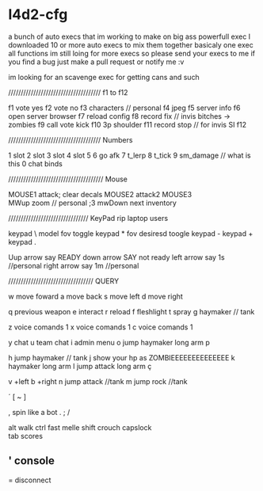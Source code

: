# l4d2-cfg
 a bunch of auto execs that im working to make on big ass powerfull exec
 I downloaded 10 or more auto execs to mix them together 
 basicaly one exec all functions
 im still loing for more execs so please send your execs to me 
 if you find a bug just make a pull request or notify me :v

 im looking for an scavenge exec for getting cans and such

/////////////////////////////////////
f1 to f12

 f1 vote yes
 f2 vote no
 f3  characters // personal
 f4 jpeg
 f5 server info 
 f6 open server browser
 f7 reload config
 f8 record fix // invis bitches -> zombies
 f9 call vote kick
 f10 3p shoulder
 f11 record stop // for invis SI
 f12

/////////////////////////////////////
Numbers

 1 slot 
 2 slot 
 3 slot
 4 slot
 5
 6 go afk
 7 t_lerp
 8 t_tick
 9 sm_damage // what is this
 0 chat binds

//////////////////////////////////////
Mouse

 MOUSE1 attack; clear decals
 MOUSE2 attack2
 MOUSE3  
 MWup zoom // personal ;3
 mwDown next inventory

////////////////////////////////
KeyPad rip laptop users

 keypad \ model fov toggle
 keypad * fov desiresd toogle
 keypad -
 keypad +
 keypad .

 Uup arrow   say READY
 down arrow  SAY not ready
 left arrow  say 1s //personal
 right arrow say 1m //personal

//////////////////////////////////
QUERY

 w move foward
 a move back
 s move left
 d move right

 q previous weapon
 e interact
 r reload
 f fleshlight
 t spray
 g haymaker // tank
 
 z voice comands 1
 x voice comands 1
 c voice comands 1

 y chat
 u team chat
 i admin menu
 o jump haymaker long arm
 p

 h jump haymaker // tank
 j show your hp as ZOMBIEEEEEEEEEEEEEE
 k haymaker long arm
 l jump attack long arm
 ç

 v +left
 b +right 
 n jump attack //tank
 m jump rock //tank


 ´
 [
 ~
 ] 

 , spin like a bot
 .
 ; 
 /

 alt         walk
 ctrl       fast melle
 shift      crouch
 capslock  
 tab        scores


 ' console
 - 
 = disconnect

